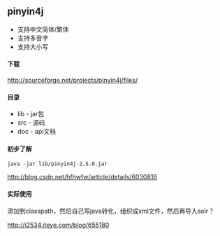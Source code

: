 ## pinyin4j

* 支持中文简体/繁体
* 支持多音字
* 支持大小写

#### 下载

<http://sourceforge.net/projects/pinyin4j/files/>

#### 目录

* lib - jar包
* src - 源码
* doc - api文档

#### 初步了解

    java -jar lib/pinyin4j-2.5.0.jar 

<http://blog.csdn.net/hfhwfw/article/details/6030816>



#### 实际使用

添加到classpath，然后自己写java转化，组织成xml文件，然后再导入solr？

<http://i2534.iteye.com/blog/655180>

